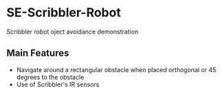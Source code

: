 SE-Scribbler-Robot
==================

Scribbler robot oject avoidance demonstration

<h2>Main Features</h2>
<ul>
<li>Navigate around a rectangular obstacle when placed orthogonal or 45 degrees to the obstacle</li>
<li>Use of Scribbler's IR sensors</li>
</ul>